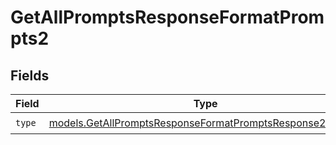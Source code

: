 # GetAllPromptsResponseFormatPrompts2


## Fields

| Field                                                                                                                      | Type                                                                                                                       | Required                                                                                                                   | Description                                                                                                                |
| -------------------------------------------------------------------------------------------------------------------------- | -------------------------------------------------------------------------------------------------------------------------- | -------------------------------------------------------------------------------------------------------------------------- | -------------------------------------------------------------------------------------------------------------------------- |
| `type`                                                                                                                     | [models.GetAllPromptsResponseFormatPromptsResponse200Type](../models/getallpromptsresponseformatpromptsresponse200type.md) | :heavy_check_mark:                                                                                                         | N/A                                                                                                                        |